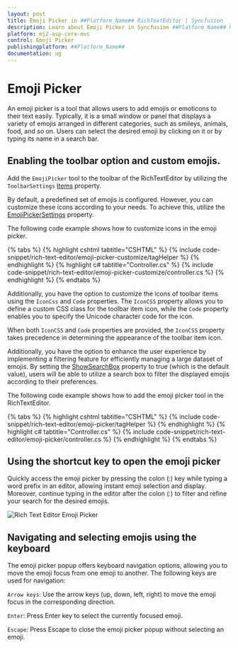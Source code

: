```yaml
---
layout: post
title: Emoji Picker in ##Platform_Name## RichTextEditor | Syncfusion
description: Learn about Emoji Picker in Syncfusion ##Platform_Name## RichTextEditor control of Syncfusion Essential JS 2 and more.
platform: ej2-asp-core-mvc
control: Emoji Picker
publishingplatform: ##Platform_Name##
documentation: ug
---
```


# Emoji Picker

An emoji picker is a tool that allows users to add emojis or emoticons to their text easily. Typically, it is a small window or panel that displays a variety of emojis arranged in different categories, such as smileys, animals, food, and so on. Users can select the desired emoji by clicking on it or by typing its name in a search bar.

## Enabling the toolbar option and custom emojis.

Add the `EmojiPicker` tool to the toolbar of the RichTextEditor by utilizing the `ToolbarSettings` [Items](https://help.syncfusion.com/cr/aspnetcore-js2/Syncfusion.EJ2.RichTextEditor.RichTextEditorToolbarSettings.html#Syncfusion_EJ2_RichTextEditor_RichTextEditorToolbarSettings_Items) property.

By default, a predefined set of emojis is configured. However, you can customize these icons according to your needs. To achieve this, utilize the [EmojiPickerSettings](https://help.syncfusion.com/cr/aspnetcore-js2/Syncfusion.EJ2.RichTextEditor.RichTextEditor.html#Syncfusion_EJ2_RichTextEditor_RichTextEditor_EmojiPickerSettings) property.

The following code example shows how to customize icons in the emoji picker.

{% tabs %}
{% highlight cshtml tabtitle="CSHTML" %}
{% include code-snippet/rich-text-editor/emoji-picker-customize/tagHelper %}
{% endhighlight %}
{% highlight c# tabtitle="Controller.cs" %}
{% include code-snippet/rich-text-editor/emoji-picker-customize/controller.cs %}
{% endhighlight %}
{% endtabs %}

Additionally, you have the option to customize the icons of toolbar items using the `IconCss` and `Code` properties. The `IconCSS` property allows you to define a custom CSS class for the toolbar item icon, while the `Code` property enables you to specify the Unicode character code for the icon.

When both `IconCSS` and `Code` properties are provided, the `IconCSS` property takes precedence in determining the appearance of the toolbar item icon.

Additionally, you have the option to enhance the user experience by implementing a filtering feature for efficiently managing a large dataset of emojis. By setting the [ShowSearchBox](https://help.syncfusion.com/cr/aspnetcore-js2/Syncfusion.EJ2.RichTextEditor.RichTextEditorEmojiSettings.html#Syncfusion_EJ2_RichTextEditor_RichTextEditorEmojiSettings_ShowSearchBox) property to true (which is the default value), users will be able to utilize a search box to filter the displayed emojis according to their preferences.

The following code example shows how to add the emoji picker tool in the RichTextEditor.

{% tabs %}
{% highlight cshtml tabtitle="CSHTML" %}
{% include code-snippet/rich-text-editor/emoji-picker/tagHelper %}
{% endhighlight %}
{% highlight c# tabtitle="Controller.cs" %}
{% include code-snippet/rich-text-editor/emoji-picker/controller.cs %}
{% endhighlight %}
{% endtabs %}


## Using the shortcut key to open the emoji picker

Quickly access the emoji picker by pressing the colon (:) key while typing a word prefix in an editor, allowing instant emoji selection and display. Moreover, continue typing in the editor after the colon (:) to filter and refine your search for the desired emojis.

![Rich Text Editor Emoji Picker](./images/emoji-picker-shorcut.png)

## Navigating and selecting emojis using the keyboard

The emoji picker popup offers keyboard navigation options, allowing you to move the emoji focus from one emoji to another. The following keys are used for navigation:

`Arrow keys`: Use the arrow keys (up, down, left, right) to move the emoji focus in the corresponding direction.

`Enter`: Press Enter key to select the currently focused emoji.

`Escape`: Press Escape to close the emoji picker popup without selecting an emoji.